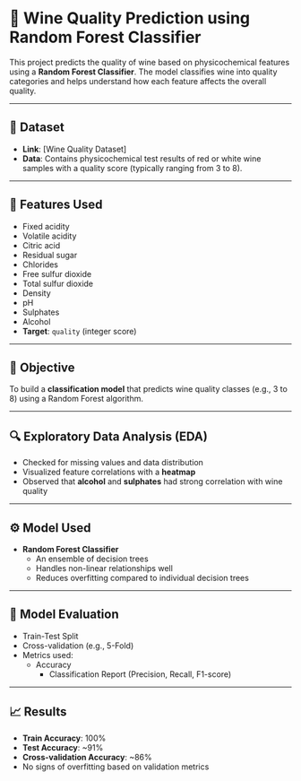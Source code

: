 # 🍷 Wine Quality Prediction using Random Forest Classifier

This project predicts the quality of wine based on physicochemical features using a **Random Forest Classifier**. The model classifies wine into quality categories and helps understand how each feature affects the overall quality.

---

## 📁 Dataset

- **Link**: [Wine Quality Dataset] 
- **Data**: Contains physicochemical test results of red or white wine samples with a quality score (typically ranging from 3 to 8).

---

## 📌 Features Used

- Fixed acidity  
- Volatile acidity  
- Citric acid  
- Residual sugar  
- Chlorides  
- Free sulfur dioxide  
- Total sulfur dioxide  
- Density  
- pH  
- Sulphates  
- Alcohol  
- **Target**: `quality` (integer score)

---

## 🎯 Objective

To build a **classification model** that predicts wine quality classes (e.g., 3 to 8) using a Random Forest algorithm.

---

## 🔍 Exploratory Data Analysis (EDA)

- Checked for missing values and data distribution
- Visualized feature correlations with a **heatmap**
- Observed that **alcohol** and **sulphates** had strong correlation with wine quality

---

## ⚙️ Model Used

- **Random Forest Classifier**
  - An ensemble of decision trees
  - Handles non-linear relationships well
  - Reduces overfitting compared to individual decision trees

---

## 🧪 Model Evaluation

- Train-Test Split
- Cross-validation (e.g., 5-Fold)
- Metrics used:
  - Accuracy
    - Classification Report (Precision, Recall, F1-score)

---

## 📈 Results

- **Train Accuracy**: 100%
- **Test Accuracy**: ~91%
- **Cross-validation Accuracy**: ~86%
- No signs of overfitting based on validation metrics





